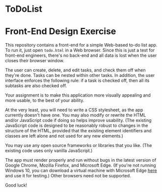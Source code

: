 # ToDoList
<h1 id="markdown-header-composable-analytics-front-end-design-test">Front-End Design Exercise</h1>

<p>This repository contains a front-end for a simple Web-based to-do list app. To run it, just open <code>todo.html</code> in a Web browser.  Since this is just a test for front-end engineers, there's no back-end and all data is lost when the user closes their browser window.</p>
<p>The user can create, delete, and edit tasks, and check them off when they're done. Tasks can be nested within other tasks. In addition, the user interface enforces the following rule: if a task is checked off, then all its subtasks are also checked off.</p>

<p>Your assignment is to make this application more visually appealing and more usable, to the best of your ability.</p>
<p>At the very least, you will need to write a CSS stylesheet, as the app currently doesn't have one. You may also modify or rewrite the HTML and/or JavaScript code if doing so helps improve usability. (The existing JavaScript code is designed to be reasonably robust to changes in the structure of the HTML, provided that the existing element identifiers and classes are left alone and not used for any new elements.)</p>
<p>You may use any open source frameworks or libraries that you like.  (The existing code uses only vanilla JavaScript.)</p>
<p>The app must render properly and run without bugs in the latest version of Google Chrome, Mozilla Firefox, and Microsoft Edge.  (If you're not running Windows 10, you can download a virtual machine with Microsoft Edge <a href="https://dev.modern.ie/tools/vms/windows/">here</a> and use it for testing.) Other browsers need not be supported.</p>
<p>Good luck!</p>
